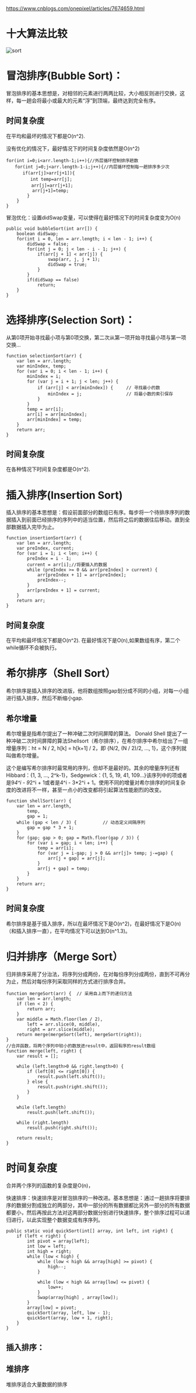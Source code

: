 https://www.cnblogs.com/onepixel/articles/7674659.html

# 十大算法比较
![sort](https://raw.githubusercontent.com/huangtting/Blog/master/images/sort.png)


# 冒泡排序(Bubble Sort)：
冒泡排序的基本思想是，对相邻的元素进行两两比较，大小相反则进行交换，这样，每一趟会将最小或最大的元素“浮”到顶端，最终达到完全有序。

## 时间复杂度
在平均和最坏的情况下都是O(n^2).

没有优化的情况下，最好情况下的时间复杂度依然是O(n^2)
```
for(int i=0;i<arr.length-1;i++){//外层循环控制排序趟数
　　for(int j=0;j<arr.length-1-i;j++){//内层循环控制每一趟排序多少次
　　   if(arr[j]>arr[j+1]){
　　　　　 int temp=arr[j];
　　　　   arr[j]=arr[j+1];
		  arr[j+1]=temp;
		}
	}
} 
```
冒泡优化：设置didSwap变量，可以使得在最好情况下的时间复杂度变为O(n)
```
public void bubbleSort(int arr[]) {
    boolean didSwap;
    for(int i = 0, len = arr.length; i < len - 1; i++) {
        didSwap = false;
        for(int j = 0; j < len - i - 1; j++) {
            if(arr[j + 1] < arr[j]) {
                swap(arr, j, j + 1);
                didSwap = true;
            }
        }
        if(didSwap == false)
            return;
    }    
}
```

# 选择排序(Selection Sort)：
从第0项开始寻找最小项与第0项交换，第二次从第一项开始寻找最小项与第一项交换...

```
function selectionSort(arr) {
    var len = arr.length;
    var minIndex, temp;
    for (var i = 0; i < len - 1; i++) {
        minIndex = i;
        for (var j = i + 1; j < len; j++) {
            if (arr[j] < arr[minIndex]) {     // 寻找最小的数
                minIndex = j;                 // 将最小数的索引保存
            }
        }
        temp = arr[i];
        arr[i] = arr[minIndex];
        arr[minIndex] = temp;
    }
    return arr;
} 
```
## 时间复杂度
在各种情况下时间复杂度都是O(n^2).

# 插入排序(Insertion Sort)
插入排序的基本思想是：假设前面部分的数组已有序。每步将一个待排序序列的数据插入到前面已经排序的序列中的适当位置，然后将之后的数据往后移动。直到全部数据插入完毕为止。 

```
function insertionSort(arr) {
    var len = arr.length;
    var preIndex, current;
    for (var i = 1; i < len; i++) {
        preIndex = i - 1;
        current = arr[i];//将要插入的数据
        while (preIndex >= 0 && arr[preIndex] > current) {
            arr[preIndex + 1] = arr[preIndex];
            preIndex--;
        }
        arr[preIndex + 1] = current;
    }
    return arr;
}
```
## 时间复杂度
在平均和最坏情况下都是O(n^2).
在最好情况下是O(n),如果数组有序，第二个while循环不会被执行。

# 希尔排序（Shell Sort）
希尔排序是插入排序的改进版，他将数组按照gap划分成不同的小组，对每一小组进行插入排序，然后不断缩小gap.

## 希尔增量
希尔增量是指希尔提出了一种冲破二次时间屏障的算法。
Donald Shell 提出了一种冲破二次时间屏障的算法Shellsort（希尔排序），在希尔排序中希尔给出了一组增量序列：ht = N / 2, h[k] = h[k+1] / 2，即 {N/2, (N / 2)/2, ..., 1}，这个序列就叫做希尔增量。

这个是编写希尔排序时最常用的序列，但却不是最好的。其余的增量序列还有Hibbard：{1, 3, ..., 2^k-1}，Sedgewick：{1, 5, 19, 41, 109...}该序列中的项或者是9*4^i - 9*2^i + 1或者是4^i - 3*2^i + 1。使用不同的增量对希尔排序的时间复杂度的改进将不一样，甚至一点小的改变都将引起算法性能剧烈的改变。

```
function shellSort(arr) {
    var len = arr.length,
        temp,
        gap = 1;
    while (gap < len / 3) {          // 动态定义间隔序列
        gap = gap * 3 + 1;
    }
    for (gap; gap > 0; gap = Math.floor(gap / 3)) {
        for (var i = gap; i < len; i++) {
            temp = arr[i];
            for (var j = i-gap; j > 0 && arr[j]> temp; j-=gap) {
                arr[j + gap] = arr[j];
            }
            arr[j + gap] = temp;
        }
    }
    return arr;
}
```

## 时间复杂度
希尔排序是基于插入排序，所以在最坏情况下是O(n^2)，在最好情况下是O(n)（和插入排序一直），在平均情况下可以达到O(n^1.3)。

# 归并排序（Merge Sort）
归并排序采用了分治法，将序列分成两份，在对每份序列分成两份，直到不可再分为止，然后对每份序列采取同样的方式进行排序合并。

```
function mergeSort(arr) {  // 采用自上而下的递归方法
    var len = arr.length;
    if (len < 2) {
        return arr;
    }
    var middle = Math.floor(len / 2),
        left = arr.slice(0, middle),
        right = arr.slice(middle);
    return merge(mergeSort(left), mergeSort(right));
}
//合并函数，将两个序列中较小的数放进result中，返回有序的result数组
function merge(left, right) {
    var result = [];
 
    while (left.length>0 && right.length>0) {
        if (left[0] <= right[0]) {
            result.push(left.shift());
        } else {
            result.push(right.shift());
        }
    }
 
    while (left.length)
        result.push(left.shift());
 
    while (right.length)
        result.push(right.shift());
 
    return result;
}
```
# 时间复杂度
合并两个序列的函数的复杂度是O(n)，

快速排序：快速排序是对冒泡排序的一种改进。基本思想是：通过一趟排序将要排序的数据分割成独立的两部分，其中一部分的所有数据都比另外一部分的所有数据都要小，然后再按此方法对这两部分数据分别进行快速排序，整个排序过程可以递归进行，以此实现整个数据变成有序序列。
```
public static void quickSort(int[] array, int left, int right) {
    if (left < right) {
        int pivot = array[left];
        int low = left;
        int high = right;
        while (low < high) {
            while (low < high && array[high] >= pivot) {
                high--;
            }
			
            while (low < high && array[low] <= pivot) {
                low++;
            }
            Swap(array[high] , array[low]);
        }
        array[low] = pivot;
        quickSort(array, left, low - 1);
        quickSort(array, low + 1, right);
    }
}
```

## 插入排序：



## 堆排序
堆排序适合大量数据的排序

